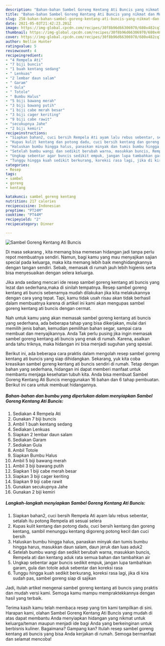 ```yaml
---
description: "Bahan-bahan Sambel Goreng Kentang Ati Buncis yang nikmat dan Mudah Dibuat"
title: "Bahan-bahan Sambel Goreng Kentang Ati Buncis yang nikmat dan Mudah Dibuat"
slug: 258-bahan-bahan-sambel-goreng-kentang-ati-buncis-yang-nikmat-dan-mudah-dibuat
date: 2021-05-03T21:42:23.201Z
image: https://img-global.cpcdn.com/recipes/30f8b96d66306970/680x482cq70/sambel-goreng-kentang-ati-buncis-foto-resep-utama.jpg
thumbnail: https://img-global.cpcdn.com/recipes/30f8b96d66306970/680x482cq70/sambel-goreng-kentang-ati-buncis-foto-resep-utama.jpg
cover: https://img-global.cpcdn.com/recipes/30f8b96d66306970/680x482cq70/sambel-goreng-kentang-ati-buncis-foto-resep-utama.jpg
author: Nellie Hunter
ratingvalue: 5
reviewcount: 4
recipeingredient:
- "4 Rempela Ati"
- "7 biji buncis"
- "1 buah kentang sedang"
- " Lenkuas"
- "2 lembar daun salam"
- " Garam"
- " Gula"
- " Totole"
- " Bumbu Halus"
- "5 biji bawang merah"
- "3 biji bawang putih"
- "1 biji cabe merah besar"
- "3 biji cager keriting"
- "9 biji cabe rawit"
- "secukupnya Jahe"
- "2 biji kemiri"
recipeinstructions:
- "Siapkan bahan2, cuci bersih Rempela Ati ayam lalu rebus sebentar, setalah itu potong Rempela ati sesuai selera"
- "Kupas kulit kentang dan potong dadu, cuci bersih kentang dan goreng kentang, sambil menunggu kentang digoreng potong kecil dan cuci bersih"
- "Haluskan bumbu hingga halus, panaskan minyak dan tumis bumbu hingga harus, masukkan daun salam, daun jeruk dan luas aduk2"
- "Setelah bumbu wangi dan sedikit berubah warna, masukkan buncis, Rempela ati dan kentang aduk rata semua bahan dan tambahkan air"
- "Ungkap sebentar agar buncis sedikit empuk, jangan lupa tambahkan garam, gula dan totole aduk sebentar dan koreksi rasa"
- "Tunggu hingga kuah sedikit berkurang, koreksi rasa lagi, jika di kira sudah pas, sambel goreng siap di sajikan"
categories:
- Resep
tags:
- sambel
- goreng
- kentang

katakunci: sambel goreng kentang 
nutrition: 217 calories
recipecuisine: Indonesian
preptime: "PT24M"
cooktime: "PT44M"
recipeyield: "2"
recipecategory: Dinner

---
```



![Sambel Goreng Kentang Ati Buncis](https://img-global.cpcdn.com/recipes/30f8b96d66306970/680x482cq70/sambel-goreng-kentang-ati-buncis-foto-resep-utama.jpg)

Di masa  sekarang , kita memang bisa memesan hidangan jadi tanpa perlu repot membuatnya sendiri. Namun, bagi kamu yang mau menyajikan sajian special pada keluarga, maka kita memang lebih baik menghidangkannya dengan tangan sendiri. Sebab, memasak di rumah jauh lebih higienis serta bisa menyesuaikan dengan selera keluarga.

Jika anda sedang mencari ide resep sambel goreng kentang ati buncis yang lezat dan sederhana,maka di sinilah tempatnya. Resep sambel goreng kentang ati buncis  sebenarnya mudah dilakukan jika kita melakukannya dengan cara yang tepat. Tapi, kamu tidak usah risau akan tidak berhasil dalam membuatnya 
karena di artikel ini kami akan mengupas sambel goreng kentang ati buncis dengan cermat.  



Nah untuk kamu yang akan memasak sambel goreng kentang ati buncis yang sederhana, ada beberapa tahap yang bisa dikerjakan, mulai dari memilih jenis bahan, kemudian pemilihan bahan segar, sampai cara membuat dan menyajikannya. Anda Tak perlu pusing jika ingin memasak sambel goreng kentang ati buncis yang enak di rumah. Karena, asalkan anda  tahu triknya, maka hidangan ini bisa menjadi suguhan yang spesial.

Berikut ini, ada beberapa cara praktis  dalam mengolah resep sambel goreng kentang ati buncis yang siap dihidangkan. Sekarang, yuk kita coba kreasikan sambel goreng kentang ati buncis sendiri di rumah. Tetap dengan bahan yang sederhana, hidangan ini dapat memberi manfaat untuk membantu menjaga kesehatan tubuh kita. Anda bisa membuat Sambel Goreng Kentang Ati Buncis menggunakan 16 bahan dan 6 tahap pembuatan. Berikut ini cara untuk membuat hidangannya.

<!--inarticleads1-->

##### Bahan-bahan dan bumbu yang diperlukan dalam menyiapkan Sambel Goreng Kentang Ati Buncis:

1. Sediakan 4 Rempela Ati
1. Gunakan 7 biji buncis
1. Ambil 1 buah kentang sedang
1. Sediakan  Lenkuas
1. Siapkan 2 lembar daun salam
1. Sediakan  Garam
1. Sediakan  Gula
1. Ambil  Totole
1. Siapkan  Bumbu Halus
1. Ambil 5 biji bawang merah
1. Ambil 3 biji bawang putih
1. Siapkan 1 biji cabe merah besar
1. Siapkan 3 biji cager keriting
1. Siapkan 9 biji cabe rawit
1. Gunakan secukupnya Jahe
1. Gunakan 2 biji kemiri




<!--inarticleads2-->

##### Langkah-langkah menyiapkan Sambel Goreng Kentang Ati Buncis:

1. Siapkan bahan2, cuci bersih Rempela Ati ayam lalu rebus sebentar, setalah itu potong Rempela ati sesuai selera
1. Kupas kulit kentang dan potong dadu, cuci bersih kentang dan goreng kentang, sambil menunggu kentang digoreng potong kecil dan cuci bersih
1. Haluskan bumbu hingga halus, panaskan minyak dan tumis bumbu hingga harus, masukkan daun salam, daun jeruk dan luas aduk2
1. Setelah bumbu wangi dan sedikit berubah warna, masukkan buncis, Rempela ati dan kentang aduk rata semua bahan dan tambahkan air
1. Ungkap sebentar agar buncis sedikit empuk, jangan lupa tambahkan garam, gula dan totole aduk sebentar dan koreksi rasa
1. Tunggu hingga kuah sedikit berkurang, koreksi rasa lagi, jika di kira sudah pas, sambel goreng siap di sajikan




Jadi, itulah artikel mengenai  sambel goreng kentang ati buncis  yang praktis dan mudah versi kami. Semoga kamu mampu mempraktekkannya dengan hasil yang terbaik. 

Terima kasih kamu telah membaca resep yang tim kami tampilkan di sini. Harapan kami, olahan  Sambel Goreng Kentang Ati Buncis yang mudah di atas dapat membantu Anda menyiapkan hidangan yang nikmat untuk keluarga/teman maupun menjadi ide bagi Anda yang berkeinginan untuk berbisnis kuliner. Bagaimana? Gampang kan? Itulah resep sambel goreng kentang ati buncis yang bisa Anda kerjakan di rumah. Semoga bermanfaat dan selamat mencoba!

